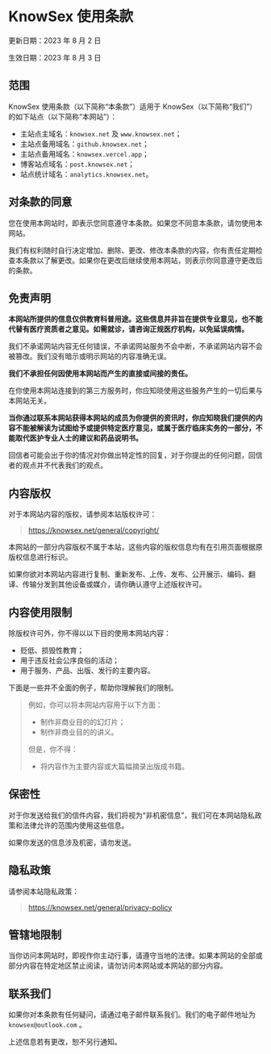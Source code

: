# KnowSex 使用条款

更新日期：2023 年 8 月 2 日

生效日期：2023 年 8 月 3 日

## 范围
KnowSex 使用条款（以下简称“本条款”）适用于 KnowSex（以下简称“我们”）的如下站点（以下简称“本网站”）：

- 主站点主域名：`knowsex.net` 及 `www.knowsex.net`；
- 主站点备用域名：`github.knowsex.net`；
- 主站点备用域名：`knowsex.vercel.app`；
- 博客站点域名：`post.knowsex.net`；
- 站点统计域名：`analytics.knowsex.net`。

## 对条款的同意
您在使用本网站时，即表示您同意遵守本条款。如果您不同意本条款，请勿使用本网站。

我们有权利随时自行决定增加、删除、更改、修改本条款的内容，你有责任定期检查本条款以了解更改。如果你在更改后继续使用本网站，则表示你同意遵守更改后的条款。

## 免责声明

**本网站所提供的信息仅供教育科普用途。这些信息并非旨在提供专业意见，也不能代替有医疗资质者之意见。如需就诊，请咨询正规医疗机构，以免延误病情。**

我们不承诺网站内容无任何错误，不承诺网站服务不会中断，不承诺网站内容不会被篡改。我们没有暗示或明示网站的内容准确无误。

**我们不承担任何因使用本网站而产生的直接或间接的责任。**

在你使用本网站连接到的第三方服务时，你应知晓使用这些服务产生的一切后果与本网站无关。

**当你通过联系本网站获得本网站的成员为你提供的资讯时，你应知晓我们提供的内容不能被解读为试图给予或提供特定医疗意见，或属于医疗临床实务的一部分，不能取代医护专业人士的建议和药品说明书。**

回信者可能会出于你的情况对你做出特定性的回复，对于你提出的任何问题，回信者的观点并不代表我们的观点。

## 内容版权

对于本网站内容的版权，请参阅本站版权许可：

> https://knowsex.net/general/copyright/

本网站的一部分内容版权不属于本站，这些内容的版权信息均有在引用页面根据原版权信息进行标识。

如果你欲对本网站内容进行复制、重新发布、上传、发布、公开展示、编码、翻译、传输分发到其他设备或媒介，请你确认遵守上述版权许可。

## 内容使用限制

除版权许可外，你不得以以下目的使用本网站内容：

- 贬低、损毁性教育；
- 用于违反社会公序良俗的活动；
- 用于服务、产品、出版、发行的主要内容。

下面是一些并不全面的例子，帮助你理解我们的限制。

> 例如，你可以将本网站内容用于以下方面：
> 
> - 制作非商业目的的幻灯片；
> - 制作非商业目的的讲义。
> 
> 但是，你不得：
> 
> - 将内容作为主要内容或大篇幅摘录出版成书籍。

## 保密性

对于你发送给我们的信件内容，我们将视为“非机密信息”，我们可在本网站隐私政策和法律允许的范围内使用这些信息。

如果你发送的信息涉及机密，请勿发送。

## 隐私政策

请参阅本站隐私政策：
> https://knowsex.net/general/privacy-policy

## 管辖地限制

当你访问本网站时，即视作你主动行事，请遵守当地的法律。如果本网站的全部或部分内容在特定地区禁止阅读，请勿访问本网站或本网站的部分内容。

## 联系我们
如果你对本条款有任何疑问，请通过电子邮件联系我们。我们的电子邮件地址为 `knowsex@outlook.com` 。

上述信息若有更改，恕不另行通知。


